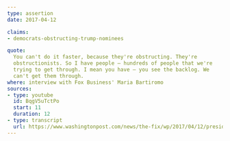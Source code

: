 ```yaml
---
type: assertion
date: 2017-04-12

claims:
- democrats-obstructing-trump-nominees

quote:
  You can't do it faster, because they're obstructing. They're
  obstructionists. So I have people — hundreds of people that we're
  trying to get through. I mean you have — you see the backlog. We
  can't get them through.
where: interview with Fox Business' Maria Bartiromo
sources:
- type: youtube
  id: BqgV5uTctPo
  start: 11
  duration: 12
- type: transcript
  url: https://www.washingtonpost.com/news/the-fix/wp/2017/04/12/president-trumps-throughly-confusing-fox-business-interview-annotated/
---
```

